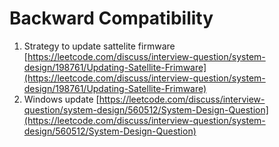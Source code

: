 # Backward Compatibility

1. Strategy to update sattelite firmware [https://leetcode.com/discuss/interview-question/system-design/198761/Updating-Satellite-Frimware](https://leetcode.com/discuss/interview-question/system-design/198761/Updating-Satellite-Frimware)
2. Windows update [https://leetcode.com/discuss/interview-question/system-design/560512/System-Design-Question](https://leetcode.com/discuss/interview-question/system-design/560512/System-Design-Question)

